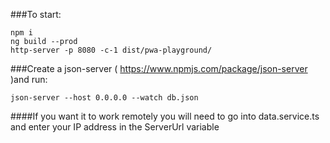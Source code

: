 ###To start:
```
npm i
ng build --prod
http-server -p 8080 -c-1 dist/pwa-playground/
```

###Create a json-server ( https://www.npmjs.com/package/json-server )and run:
```
json-server --host 0.0.0.0 --watch db.json
```
####If you want it to work remotely you will need to go into data.service.ts and enter your IP address in the ServerUrl variable
